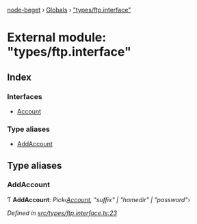 [node-beget](../README.md) › [Globals](../globals.md) › ["types/ftp.interface"](_types_ftp_interface_.md)

# External module: "types/ftp.interface"

## Index

### Interfaces

* [Account](../interfaces/_types_ftp_interface_.account.md)

### Type aliases

* [AddAccount](_types_ftp_interface_.md#addaccount)

## Type aliases

###  AddAccount

Ƭ **AddAccount**: *Pick‹[Account](../interfaces/_types_ftp_interface_.account.md), "suffix" | "homedir" | "password"›*

*Defined in [src/types/ftp.interface.ts:23](https://github.com/olehcambel/node-beget/blob/530258f/src/types/ftp.interface.ts#L23)*
